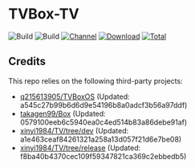 # TVBox-TV

![Build](https://shields.io/github/actions/workflow/status/xinyi1984/TVBox-TV/TV.yml?branch=master&logo=github&label=Build)
![Build](https://shields.io/github/actions/workflow/status/xinyi1984/TVBox-TV/TVBox.yml?branch=master&logo=github&label=Build)
[![Channel](https://img.shields.io/badge/Follow-Telegram-blue.svg?logo=telegram)](https://t.me/klbot)
[![Download](https://img.shields.io/github/v/release/xinyi1984/TVBox-TV?color=orange&logoColor=orange&label=Download&logo=DocuSign)](https://github.com/xinyi1984/TVBox-TV/releases/latest) 
[![Total](https://shields.io/github/downloads/xinyi1984/TVBox-TV/total?logo=Bookmeter&label=Counts&logoColor=yellow&color=yellow)](https://github.com/xinyi1984/TVBox-TV/releases)

## Credits
This repo relies on the following third-party projects:
- [q215613905/TVBoxOS](https://github.com/q215613905/TVBoxOS) (Updated: a545c27b99b6d6d9e54196b8a0adcf3b56a97ddf)
- [takagen99/Box](https://github.com/takagen99/Box) (Updated: 0579100eeb6c5940ea0c4ed514b83a86debe91af)
- [xinyi1984/TV/tree/dev](https://github.com/xinyi1984/TV/tree/dev) (Updated: a1e463ceaf84261321a258a13d057f21d6e7be08)
- [xinyi1984/TV/tree/release](https://github.com/xinyi1984/TV/tree/release) (Updated: f8ba40b4370cec109f59347821ca369c2ebbedb5)
